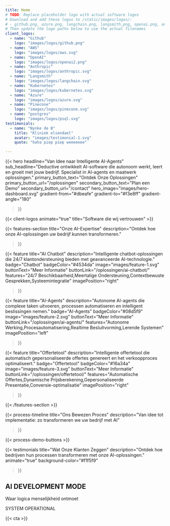 ```yaml
---
title: Home
# TODO: Replace placeholder logo with actual software logos
# Download and add these logos to /static/images/logos/:
# - github.png, azure.png, langchain.png, langsmith.png, openai.png, anthropic.png
# Then update the logo paths below to use the actual filenames
client_logos:
  - name: "Github"
    logo: "images/logos/github.png"
  - name: "AWS"
    logo: "images/logos/aws.svg"
  - name: "OpenAI"
    logo: "images/logos/openai2.png"
  - name: "Anthropic"
    logo: "images/logos/anthropic.svg"
  - name: "Langsmith"
    logo: "images/logos/langchain.svg"
  - name: "Kubernetes"
    logo: "images/logos/kubernetes.svg"
  - name: "Azure"
    logo: "images/logos/azure.svg"
  - name: "Pinecone"
    logo: "images/logos/pinecone.svg"
  - name: "postgres"
    logo: "images/logos/psql.svg"
testimonials:
  - name: "Nynke de B"
    title: "Kliniek elsendael"
    avatar: "images/testimonial-1.svg"
    quote: "haha piep piep weeeeeee"

---
```


{{< hero 
    headline="Van Idee naar Intelligente AI-Agents"
    sub_headline="Deductive ontwikkelt AI-software die autonoom werkt, leert en groeit met jouw bedrijf. Specialist in AI-agents en maatwerk oplossingen."
    primary_button_text="Ontdek Onze Oplossingen"
    primary_button_url="/oplossingen"
    secondary_button_text="Plan een Demo"
    secondary_button_url="/contact"
    hero_image="images/hero-dashboard.svg"
    gradient-from="#dbeafe"
    gradient-to="#f3e8ff"
    gradient-angle="180"
>}}

{{< client-logos animate="true" title="Software die wij vertrouwen" >}}

{{< features-section 
    title="Onze AI-Expertise"
    description="Ontdek hoe onze AI-oplossingen uw bedrijf kunnen transformeren."
>}}

{{< feature
    title="AI Chatbot"
    description="Intelligente chatbot-oplossingen die 24/7 klantondersteuning bieden met geavanceerde AI-technologie."
    badge="Chatbot"
    badgeColor="#4534da"
    image="images/feature-1.svg"
    buttonText="Meer Informatie"
    buttonLink="/oplossingen/ai-chatbot/"
    features="24/7 Beschikbaarheid,Meertalige Ondersteuning,Contextbewuste Gesprekken,Systeemintegratie"
    imagePosition="right"
>}}

{{< feature
    title="AI-Agents"
    description="Autonome AI-agents die complexe taken uitvoeren, processen automatiseren en intelligent beslissingen nemen."
    badge="AI-Agents"
    badgeColor="#08d5f9"
    image="images/feature-2.svg"
    buttonText="Meer Informatie"
    buttonLink="/oplossingen/ai-agents/"
    features="Autonome Werking,Procesautomatisering,Realtime Besluitvorming,Lerende Systemen"
    imagePosition="left"
>}}

{{< feature
    title="Offertetool"
    description="Intelligente offertetool die automatisch gepersonaliseerde offertes genereert en het verkoopproces optimaliseert."
    badge="Offertetool"
    badgeColor="#16a34a"
    image="images/feature-3.svg"
    buttonText="Meer Informatie"
    buttonLink="/oplossingen/offertetool/"
    features="Automatische Offertes,Dynamische Prijsberekening,Gepersonaliseerde Presentatie,Conversie-optimalisatie"
    imagePosition="right"
>}}

{{< /features-section >}}

{{< process-timeline 
    title="Ons Bewezen Proces"
    description="Van idee tot implementatie: zo transformeren we uw bedrijf met AI"
>}}

{{< process-demo-buttons >}}

{{< testimonials 
    title="Wat Onze Klanten Zeggen"
    description="Ontdek hoe bedrijven hun processen transformeren met onze AI-oplossingen."
    animate="true"
    background-color="#f1f5f9"
>}}

<section class="py-20 bg-gray-900 text-green-400 font-mono overflow-hidden">
<div class="container mx-auto px-4 sm:px-6 lg:px-8 max-w-6xl">
<div class="text-center mb-12">
<h2 class="text-4xl font-bold text-white mb-4">AI DEVELOPMENT MODE</h2>
<p class="text-xl text-gray-300">Waar logica menselijkheid ontmoet</p>
</div>
<div class="flex justify-center">
<div class="laptop-container relative">
<div id="laptop-ascii" class="text-center text-sm md:text-base lg:text-lg leading-none whitespace-pre-wrap">
<!-- ASCII art will be rotated here -->
</div>
</div>
</div>
<div class="text-center mt-12">
<div class="inline-flex items-center space-x-2 bg-green-900/20 border border-green-400/30 rounded-lg px-6 py-3">
<div class="w-2 h-2 bg-green-400 rounded-full animate-pulse"></div>
<span class="text-green-400">SYSTEM OPERATIONAL</span>
</div>
</div>
</div>
</section>

<script>
document.addEventListener('DOMContentLoaded', function() {
    console.log('DOM loaded, starting ASCII art...');
    const laptopFrames = [
        `         ╔══════════════════════════════════════╗
        ║                                      ║
        ║            DEDUCTIVE AI              ║
        ║                                      ║
        ║  ┌─────────────────────────────────┐  ║
        ║  │ > hugo server --buildDrafts     │  ║
        ║  │ Serving at localhost:1313       │  ║
        ║  │ █                               │  ║
        ║  └─────────────────────────────────┘  ║
        ║                                      ║
        ╚══════════════════════════════════════╝
╔═══════════════════════════════════════════════════════╗
║ ESC │ F1 │ F2 │ F3 │ F4 │ F5 │ F6 │ F7 │ F8 │ F9 │ F10║
║ ` │ 1 │ 2 │ 3 │ 4 │ 5 │ 6 │ 7 │ 8 │ 9 │ 0 │ - │ = │⌫║
║ TAB │ Q │ W │ E │ R │ T │ Y │ U │ I │ O │ P │ [ │ ] │ \\║
║ CAPS │ A │ S │ D │ F │ G │ H │ J │ K │ L │ ; │ ' │ ENTER║
║ SHIFT │ Z │ X │ C │ V │ B │ N │ M │ , │ . │ / │ SHIFT ║
║ CTRL │ ALT │      SPACE      │ ALT │ CTRL │ ← │ ↑ │ → ║
╚═══════════════════════════════════════════════════════╝`,

        `      ╔══════════════════════════════════════╗
     ║                                      ║
     ║            DEDUCTIVE AI              ║
     ║                                      ║
     ║  ┌─────────────────────────────────┐  ║
     ║  │ > npm run dev                   │  ║
     ║  │ Building application...         │  ║
     ║  │ █                               │  ║
     ║  └─────────────────────────────────┘  ║
     ║                                      ║
     ╚══════════════════════════════════════╝
  ╔═══════════════════════════════════════════════════════╗
  ║ ESC │ F1 │ F2 │ F3 │ F4 │ F5 │ F6 │ F7 │ F8 │ F9 │ F10║
  ║ ` │ 1 │ 2 │ 3 │ 4 │ 5 │ 6 │ 7 │ 8 │ 9 │ 0 │ - │ = │⌫║
  ║ TAB │ Q │ W │ E │ R │ T │ Y │ U │ I │ O │ P │ [ │ ] │ \\║
  ║ CAPS │ A │ S │ D │ F │ G │ H │ J │ K │ L │ ; │ ' │ ENTER║
  ║ SHIFT │ Z │ X │ C │ V │ B │ N │ M │ , │ . │ / │ SHIFT ║
  ║ CTRL │ ALT │      SPACE      │ ALT │ CTRL │ ← │ ↑ │ → ║
  ╚═══════════════════════════════════════════════════════╝`,

        `    ╔══════════════════════════════════════╗
   ║                                      ║
   ║            DEDUCTIVE AI              ║
   ║                                      ║
   ║  ┌─────────────────────────────────┐  ║
   ║  │ > git commit -m "Fix bugs"      │  ║
   ║  │ [main 2f8a9c3] Fix bugs         │  ║
   ║  │ █                               │  ║
   ║  └─────────────────────────────────┘  ║
   ║                                      ║
   ╚══════════════════════════════════════╝
╔═══════════════════════════════════════════════════════╗
║ ESC │ F1 │ F2 │ F3 │ F4 │ F5 │ F6 │ F7 │ F8 │ F9 │ F10║
║ ` │ 1 │ 2 │ 3 │ 4 │ 5 │ 6 │ 7 │ 8 │ 9 │ 0 │ - │ = │⌫║
║ TAB │ Q │ W │ E │ R │ T │ Y │ U │ I │ O │ P │ [ │ ] │ \\║
║ CAPS │ A │ S │ D │ F │ G │ H │ J │ K │ L │ ; │ ' │ ENTER║
║ SHIFT │ Z │ X │ C │ V │ B │ N │ M │ , │ . │ / │ SHIFT ║
║ CTRL │ ALT │      SPACE      │ ALT │ CTRL │ ← │ ↑ │ → ║
╚═══════════════════════════════════════════════════════╝`,

        `  ╔══════════════════════════════════════╗
 ║                                      ║
 ║            DEDUCTIVE AI              ║
 ║                                      ║
 ║  ┌─────────────────────────────────┐  ║
 ║  │ > python train_model.py         │  ║
 ║  │ Training neural network...      │  ║
 ║  │ █                               │  ║
 ║  └─────────────────────────────────┘  ║
 ║                                      ║
 ╚══════════════════════════════════════╝
╔═══════════════════════════════════════════════════════╗
║ ESC │ F1 │ F2 │ F3 │ F4 │ F5 │ F6 │ F7 │ F8 │ F9 │ F10║
║ ` │ 1 │ 2 │ 3 │ 4 │ 5 │ 6 │ 7 │ 8 │ 9 │ 0 │ - │ = │⌫║
║ TAB │ Q │ W │ E │ R │ T │ Y │ U │ I │ O │ P │ [ │ ] │ \\║
║ CAPS │ A │ S │ D │ F │ G │ H │ J │ K │ L │ ; │ ' │ ENTER║
║ SHIFT │ Z │ X │ C │ V │ B │ N │ M │ , │ . │ / │ SHIFT ║
║ CTRL │ ALT │      SPACE      │ ALT │ CTRL │ ← │ ↑ │ → ║
╚═══════════════════════════════════════════════════════╝`,

        `╔══════════════════════════════════════╗
║                                      ║
║            DEDUCTIVE AI              ║
║                                      ║
║  ┌─────────────────────────────────┐  ║
║  │ > docker build -t deductive .   │  ║
║  │ Successfully built image        │  ║
║  │ █                               │  ║
║  └─────────────────────────────────┘  ║
║                                      ║
╚══════════════════════════════════════╝
╔═══════════════════════════════════════════════════════╗
║ ESC │ F1 │ F2 │ F3 │ F4 │ F5 │ F6 │ F7 │ F8 │ F9 │ F10║
║ ` │ 1 │ 2 │ 3 │ 4 │ 5 │ 6 │ 7 │ 8 │ 9 │ 0 │ - │ = │⌫║
║ TAB │ Q │ W │ E │ R │ T │ Y │ U │ I │ O │ P │ [ │ ] │ \\║
║ CAPS │ A │ S │ D │ F │ G │ H │ J │ K │ L │ ; │ ' │ ENTER║
║ SHIFT │ Z │ X │ C │ V │ B │ N │ M │ , │ . │ / │ SHIFT ║
║ CTRL │ ALT │      SPACE      │ ALT │ CTRL │ ← │ ↑ │ → ║
╚═══════════════════════════════════════════════════════╝`,

        `   ╔══════════════════════════════════════╗
  ║                                      ║
  ║            DEDUCTIVE AI              ║
  ║                                      ║
  ║  ┌─────────────────────────────────┐  ║
  ║  │ > npm start                     │  ║
  ║  │ Server running on port 3000     │  ║
  ║  │ █                               │  ║
  ║  └─────────────────────────────────┘  ║
  ║                                      ║
  ╚══════════════════════════════════════╝
 ╔═══════════════════════════════════════════════════════╗
 ║ ESC │ F1 │ F2 │ F3 │ F4 │ F5 │ F6 │ F7 │ F8 │ F9 │ F10║
 ║ ` │ 1 │ 2 │ 3 │ 4 │ 5 │ 6 │ 7 │ 8 │ 9 │ 0 │ - │ = │⌫║
 ║ TAB │ Q │ W │ E │ R │ T │ Y │ U │ I │ O │ P │ [ │ ] │ \\║
 ║ CAPS │ A │ S │ D │ F │ G │ H │ J │ K │ L │ ; │ ' │ ENTER║
 ║ SHIFT │ Z │ X │ C │ V │ B │ N │ M │ , │ . │ / │ SHIFT ║
 ║ CTRL │ ALT │      SPACE      │ ALT │ CTRL │ ← │ ↑ │ → ║
 ╚═══════════════════════════════════════════════════════╝`
    ];

    let currentFrame = 0;
    const asciiElement = document.getElementById('laptop-ascii');
    
    console.log('Element found:', !!asciiElement);
    console.log('Frames available:', laptopFrames.length);
    
    function updateFrame() {
        if (asciiElement) {
            asciiElement.textContent = laptopFrames[currentFrame];
            console.log('Frame updated:', currentFrame);
            currentFrame = (currentFrame + 1) % laptopFrames.length;
        } else {
            console.log('Element not found!');
        }
    }
    
    updateFrame();
    setInterval(updateFrame, 800);
});
</script>

<style>
.laptop-container {
    perspective: 1000px;
}

#laptop-ascii {
    transform-style: preserve-3d;
    animation: laptop-glow 2s ease-in-out infinite alternate;
    color: #10b981;
}

@keyframes laptop-glow {
    0% {
        text-shadow: 0 0 5px #10b981, 0 0 10px #10b981, 0 0 15px #10b981;
    }
    100% {
        text-shadow: 0 0 10px #10b981, 0 0 20px #10b981, 0 0 30px #10b981, 0 0 40px #10b981;
    }
}

@media (max-width: 768px) {
    #laptop-ascii {
        font-size: 0.5rem;
        line-height: 0.6;
    }
}

@media (max-width: 480px) {
    #laptop-ascii {
        font-size: 0.4rem;
        line-height: 0.5;
    }
}
</style>

{{< cta >}}
